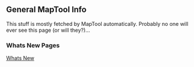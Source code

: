 ## General MapTool Info
This stuff is mostly fetched by MapTool automatically. Probably no one will ever see this page (or will they?)...


### Whats New Pages
[Whats New](whats-new/whats-new.md)

